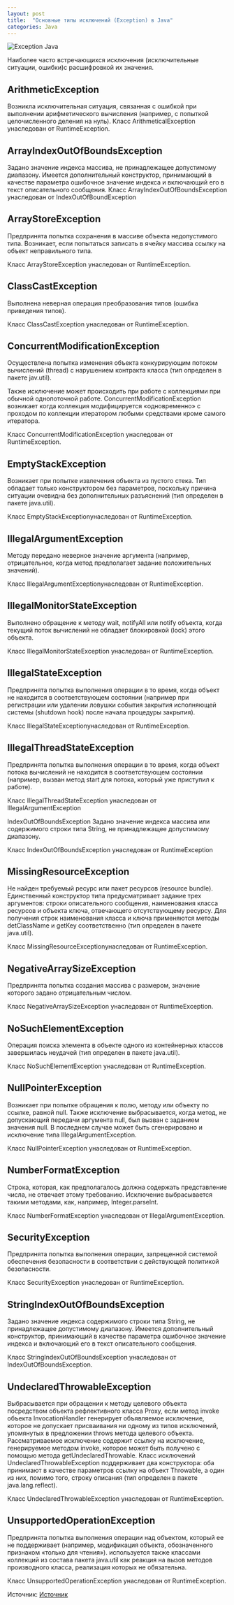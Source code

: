 ```yaml
---
layout: post
title:  "Основные типы исключений (Exception) в Java"
categories: Java
---
```


![Exception Java](https://partizanzero.github.io/images/img_11.jpg)

Наиболее часто встречающихся исключения (исключительные ситуации, ошибки)с расшифровкой их значения.

ArithmeticException 
-----------------------------------

Возникла исключительная ситуация, связанная с ошибкой при выполнении арифметического вычисления (например, с попыткой целочисленного деления на нуль). Класс ArithmeticalException унаследован от RuntimeException.

ArrayIndexOutOfBoundsException 
-----------------------------------

Задано значение индекса массива, не принадлежащее допустимому диапазону. Имеется дополнительный конструктор, принимающий в качестве параметра ошибочное значение индекса и включающий его в текст описательного сообщения. Класс ArrayIndexOutOfBoundsException унаследован от IndexOutOfBoundException

ArrayStoreException 
-----------------------------------

Предпринята попытка сохранения в массиве объекта недопустимого типа. Возникает, если попытаться записать в ячейку массива ссылку на объект неправильного типа.

Класс ArrayStoreException унаследован от RuntimeException.

ClassCastException 
-----------------------------------

Выполнена неверная операция преобразования типов (ошибка приведения типов).

Класс ClassCastException унаследован от RuntimeException.

ConcurrentModificationException 
-----------------------------------

Осуществлена попытка изменения объекта конкурирующим потоком вычислений (thread) с нарушением контракта класса (тип определен в пакете jav.util).

Также исключение может происходить при работе с коллекциями при обычной однопоточной работе. ConcurrentModificationException возникает когда коллекция модифицируется «одновременно» с проходом по коллекции итератором любыми средствами кроме самого итератора.

Класс ConcurrentModificationException унаследован от RuntimeException.

EmptyStackException
-----------------------------------

Возникает при попытке извлечения объекта из пустого стека. Тип обладает только конструктором без параметров, поскольку причина ситуации очевидна без дополнительных разъяснений (тип определен в пакете java.util). 

Класс EmptyStackExceptionунаследован от RuntimeException.

IllegalArgumentException 
-----------------------------------

Методу передано неверное значение аргумента (например, отрицательное, когда метод предполагает задание положительных значений).

Класс IllegalArgumentExceptionунаследован от RuntimeException.

IllegalMonitorStateException 
-----------------------------------

Выполнено обращение к методу wait, notifyAll или notify объекта, когда текущий поток вычислений не обладает блокировкой (lock) этого объекта.

Класс IllegalMonitorStateException унаследован от RuntimeException.

IllegalStateException 
-----------------------------------

Предпринята попытка выполнения операции в то время, когда объект не находится в соответствующем состоянии (например при регистрации или удалении ловушки события закрытия исполняющей системы (shutdown hook) после начала процедуры закрытия).

Класс IllegalStateExceptionунаследован от RuntimeException.

IllegalThreadStateException 
-----------------------------------

Предпринята попытка выполнения операции в то время, когда объект потока вычислений не находится в соответствующем состоянии (например, вызван метод start для потока, который уже приступил к работе).

Класс IllegalThreadStateException унаследован от IllegalArgumentException

IndexOutOfBoundsException 
Задано значение индекса массива или содержимого строки типа String, не принадлежащее допустимому диапазону.

Класс IndexOutOfBoundsException унаследован от RuntimeException

MissingResourceException 
-----------------------------------

Не найден требуемый ресурс или пакет ресурсов (resource bundle). Единственный конструктор типа предусматривает задание трех аргументов: строки описательного сообщения, наименования класса ресурсов и объекта ключа, отвечающего отсутствующему ресурсу. Для получения строк наименования класса и ключа применяются методы detClassName и getKey соответственно (тип определен в пакете java.util).

Класс MissingResourceExceptionунаследован от RuntimeException.

NegativeArraySizeException 
-----------------------------------

Предпринята попытка создания массива с размером, значение которого задано отрицательным числом.

Класс NegativeArraySizeException унаследован от RuntimeException.

NoSuchElementException 
-----------------------------------

Операция поиска элемента в объекте одного из контейнерных классов завершилась неудачей (тип определен в пакете java.util).

Класс NoSuchElementException унаследован от RuntimeException.

NullPointerException 
-----------------------------------

Возникает при попытке обращения к полю, методу или объекту по ссылке, равной null. Также исключение выбрасывается, когда метод, не допускающий передачи аргумента null, был вызван с заданием значения null. В последнем случае может быть сгенерировано и исключение типа IllegalArgumentException.

Класс NullPointerException унаследован от RuntimeException.

NumberFormatException
-----------------------------------

Строка, которая, как предполагалось должна содержать представление числа, не отвечает этому требованию. Исключение выбрасывается такими методами, как, например, Integer.parseInt.

Класс NumberFormatException унаследован от IllegalArgumentException.

SecurityException
-----------------------------------

Предпринята попытка выполнения операции, запрещенной системой обеспечения безопасности в соответствии с действующей политикой безопасности.

Класс SecurityException унаследован от RuntimeException.

StringIndexOutOfBoundsException
-----------------------------------

Задано значение индекса содержимого строки типа String, не принадлежащее допустимому диапазону. Имеется дополнительный конструктор, принимающий в качестве параметра ошибочное значение индекса и включающий его в текст описательного сообщения.

Класс StringIndexOutOfBoundsException унаследован от IndexOutOfBoundsException.

UndeclaredThrowableException
-----------------------------------

Выбрасывается при обращении к методу целевого объекта посредством объекта рефлективного класса Proxy, если метод invoke объекта InvocationHandler генерирует объявляемое исключение, которое не допускает присваивания ни одному из типов исключений, упомянутых в предложении throws метода целевого объекта. Рассматриваемое исключение содержит ссылку на исключение, генерируемое методом invoke, которое может быть получено с помощью метода getUndeclaredThrowable. Класс исключений UndeclaredThrowableException поддерживает два конструктора: оба принимают в качестве параметров ссылку на объект Throwable, а один из них, помимо того, строку описания (тип определен в пакете java.lang.reflect).

Класс UndeclaredThrowableException унаследован от RuntimeException.

UnsupportedOperationException
-----------------------------------
 
Предпринята попытка выполнения операции над объектом, который ее не поддерживает (например, модификация объекта, обозначенного признаком «только для чтения»). используется также классами коллекций из состава пакета java.util как реакция на вызов методов производного класса, реализация которых не обязательна.

Класс UnsupportedOperationException унаследован от RuntimeException.


Источник: [Источник][источник] 

[источник]: https://www.fandroid.info/osnovnye-tipy-isklyuchenij-exception-v-java/

